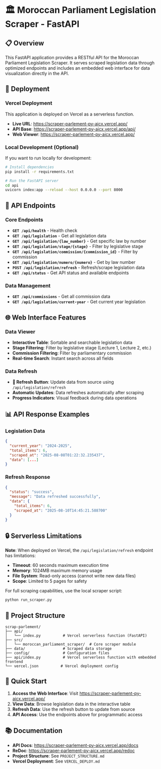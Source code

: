 # 🏛️ Moroccan Parliament Legislation Scraper - FastAPI

## 📋 **Overview**

This FastAPI application provides a RESTful API for the Moroccan Parliament Legislation Scraper. It serves scraped legislation data through optimized endpoints and includes an embedded web interface for data visualization directly in the API.

## 🚀 **Deployment**

### **Vercel Deployment**
This application is deployed on Vercel as a serverless function.

- **Live URL**: https://scraper-parlement-py-aicx.vercel.app/
- **API Base**: https://scraper-parlement-py-aicx.vercel.app/api/
- **Web Viewer**: https://scraper-parlement-py-aicx.vercel.app/

### **Local Development** (Optional)
If you want to run locally for development:

```bash
# Install dependencies
pip install -r requirements.txt

# Run the FastAPI server
cd api
uvicorn index:app --reload --host 0.0.0.0 --port 8000
```

## 🔧 **API Endpoints**

### **Core Endpoints**
- **`GET /api/health`** - Health check
- **`GET /api/legislation`** - Get all legislation data
- **`GET /api/legislation/{law_number}`** - Get specific law by number
- **`GET /api/legislation/stage/{stage}`** - Filter by legislative stage
- **`GET /api/legislation/commission/{commission_id}`** - Filter by commission
- **`GET /api/legislation/numero/{numero}`** - Get by law number
- **`POST /api/legislation/refresh`** - Refresh/scrape legislation data
- **`GET /api/status`** - Get API status and available endpoints

### **Data Management**
- **`GET /api/commissions`** - Get all commission data
- **`GET /api/legislation/current-year`** - Get current year legislation

## 🌐 **Web Interface Features**

### **Data Viewer**
- **Interactive Table**: Sortable and searchable legislation data
- **Stage Filtering**: Filter by legislative stage (Lecture 1, Lecture 2, etc.)
- **Commission Filtering**: Filter by parliamentary commission
- **Real-time Search**: Instant search across all fields

### **Data Refresh**
- **🔄 Refresh Button**: Update data from source using `/api/legislation/refresh`
- **Automatic Updates**: Data refreshes automatically after scraping
- **Progress Indicators**: Visual feedback during data operations

## 📊 **API Response Examples**

### **Legislation Data**
```json
{
  "current_year": "2024-2025",
  "total_items": 6,
  "scraped_at": "2025-08-08T01:22:32.235437",
  "data": [...]
}
```

### **Refresh Response**
```json
{
  "status": "success",
  "message": "Data refreshed successfully",
  "data": {
    "total_items": 6,
    "scraped_at": "2025-08-10T14:45:21.588700"
  }
}
```

## 🔒 **Serverless Limitations**

**Note**: When deployed on Vercel, the `/api/legislation/refresh` endpoint has limitations:
- **Timeout**: 60 seconds maximum execution time
- **Memory**: 1024MB maximum memory usage
- **File System**: Read-only access (cannot write new data files)
- **Scope**: Limited to 5 pages for safety

For full scraping capabilities, use the local scraper script:
```bash
python run_scraper.py
```

## 📁 **Project Structure**

```
scrap-parlement/
├── api/
│   └── index.py          # Vercel serverless function (FastAPI)
├── src/
│   └── moroccan_parliament_scraper/  # Core scraper module
├── data/                 # Scraped data storage
├── config/               # Configuration files
├── api/index.py          # Vercel serverless function with embedded frontend
└── vercel.json          # Vercel deployment config
```

## 🚀 **Quick Start**

1. **Access the Web Interface**: Visit https://scraper-parlement-py-aicx.vercel.app/
2. **View Data**: Browse legislation data in the interactive table
3. **Refresh Data**: Use the refresh button to update from source
4. **API Access**: Use the endpoints above for programmatic access

## 📚 **Documentation**

- **API Docs**: https://scraper-parlement-py-aicx.vercel.app/docs
- **ReDoc**: https://scraper-parlement-py-aicx.vercel.app/redoc
- **Project Structure**: See `PROJECT_STRUCTURE.md`
- **Vercel Deployment**: See `VERCEL_DEPLOY.md`
